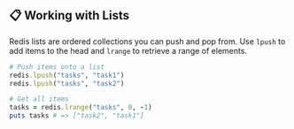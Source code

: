## 📋 Working with Lists

Redis lists are ordered collections you can push and pop from. Use `lpush` to add items to the head and `lrange` to retrieve a range of elements.

```ruby
# Push items onto a list
redis.lpush("tasks", "task1")
redis.lpush("tasks", "task2")

# Get all items
tasks = redis.lrange("tasks", 0, -1)
puts tasks # => ["task2", "task1"]
```
